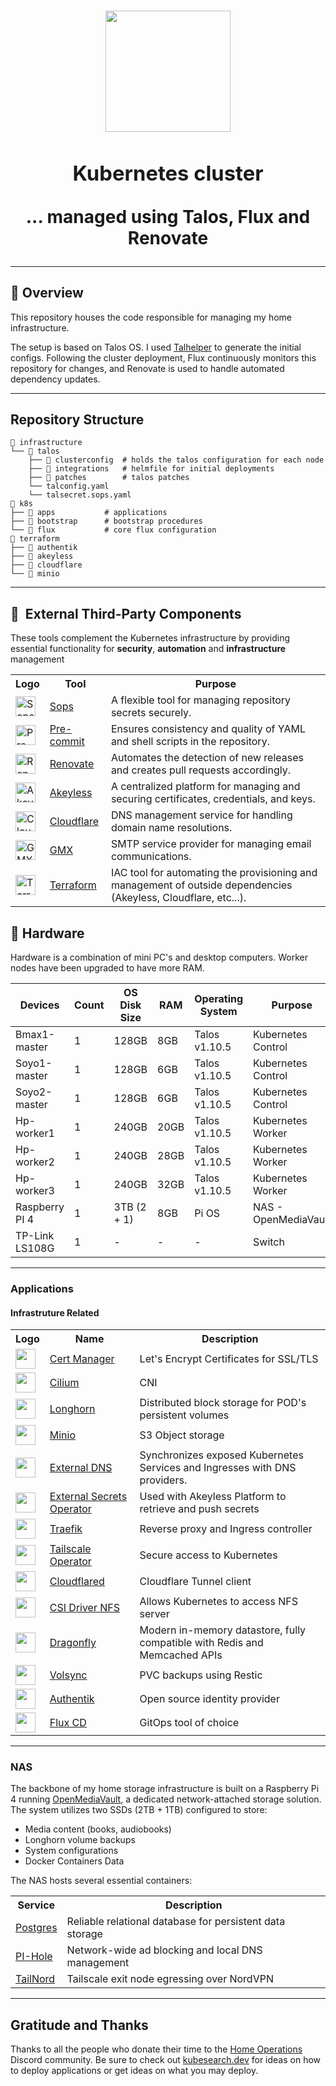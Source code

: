 <h1 align="center"><div align="center">

<img src="https://upload.wikimedia.org/wikipedia/commons/thumb/3/39/Kubernetes_logo_without_workmark.svg/1055px-Kubernetes_logo_without_workmark.svg.png" align="center" width="200px" height="194px"/>

### Kubernetes cluster

... managed using Talos, Flux and Renovate

</div>
</h1>



---

## 📖 Overview

This repository houses the code responsible for managing my home infrastructure.

The setup is based on Talos OS. I used [Talhelper](https://budimanjojo.github.io/talhelper/latest/) to generate the initial configs. Following the cluster deployment, Flux continuously monitors this repository for changes, and Renovate is used to handle automated dependency updates.


---

## Repository Structure

```
📁 infrastructure
└── 📁 talos
    ├── 📁 clusterconfig  # holds the talos configuration for each node
    ├── 📁 integrations   # helmfile for initial deployments
    ├── 📁 patches        # talos patches
    └── talconfig.yaml
    └── talsecret.sops.yaml
📁 k8s
├── 📁 apps           # applications
├── 📁 bootstrap      # bootstrap procedures
└── 📁 flux           # core flux configuration
📁 terraform
├── 📁 authentik
├── 📁 akeyless
├── 📁 cloudflare
└── 📁 minio

```
---

## :wrench:&nbsp; External Third-Party Components

These tools complement the Kubernetes infrastructure by providing essential functionality for **security**, **automation** and **infrastructure** management


<table>
            <tr>
                <th>Logo</th>
                <th>Tool</th>
                <th>Purpose</th>
            </tr>
            <tr>
                <td><img width="32" src="https://archive.org/download/github.com-mozilla-sops_-_2020-01-23_22-37-00/cover.jpg" alt="Sops logo" /></td>
                <td><a href="https://github.com/mozilla/sops">Sops</a></td>
                <td>A flexible tool for managing repository secrets securely.</td>
            </tr>
            <tr>
                <td><img width="32" src="https://pre-commit.com/logo.svg" alt="Pre-commit logo" /></td>
                <td><a href="https://github.com/pre-commit/pre-commit">Pre-commit</a></td>
                <td>Ensures consistency and quality of YAML and shell scripts in the repository.</td>
            </tr>
            <tr>
                <td><img width="32" src="https://www.svgrepo.com/download/374041/renovate.svg" alt="Renovate logo" /></td>
                <td><a href="https://docs.renovatebot.com/">Renovate</a></td>
                <td>Automates the detection of new releases and creates pull requests accordingly.</td>
            </tr>
            <tr>
                <td><img width="32" src="https://cdn.brandfetch.io/idO1RZnoWN/w/400/h/400/theme/dark/icon.png?c=1dxbfHSJFAPEGdCLU4o5B" alt="Akeyless logo" /></td>
                <td><a href="https://console.akeyless.io/">Akeyless</a></td>
                <td>A centralized platform for managing and securing certificates, credentials, and keys.</td>
            </tr>
            <tr>
                <td><img width="32" src="https://www.svgrepo.com/download/353564/cloudflare.svg" alt="Cloudflare logo" /></td>
                <td><a href="https://www.cloudflare.com/en-gb/">Cloudflare</a></td>
                <td>DNS management service for handling domain name resolutions.</td>
            </tr>
            <tr>
                <td><img width="32" src="https://www.svgrepo.com/download/331413/gmx.svg" alt="GMX logo" /></td>
                <td><a href="https://www.gmx.com">GMX</a></td>
                <td>SMTP service provider for managing email communications.</td>
            </tr>
            <tr>
                <td><img width="32" src="https://www.svgrepo.com/download/354447/terraform-icon.svg" alt="Terraform logo" /></td>
                <td><a href="https://www.terraform.io/">Terraform</a></td>
                <td>IAC tool for automating the provisioning and management of outside dependencies (Akeyless, Cloudflare, etc...).</td>
            </tr>
    </table>

## 🔧 Hardware


Hardware is a combination of mini PC's and desktop computers. Worker nodes have been upgraded to have more RAM.

<table>
        <thead>
            <tr>
                <th>Devices</th>
                <th>Count</th>
                <th>OS Disk Size</th>
                <th>RAM</th>
                <th>Operating System</th>
                <th>Purpose</th>
                <th>Links</th>
            </tr>
        </thead>
        <tbody>
            <tr>
                <td>Bmax1-master</td>
                <td>1</td>
                <td>128GB</td>
                <td>8GB</td>
                <td>Talos v1.10.5</td>
                <td>Kubernetes Control</td>
                <td><a href="https://www.amazon.es/dp/B0CJM1TDHL?ref=ppx_yo2ov_dt_b_fed_asin_title">Amazon Link</a></td>
            </tr>
            <tr>
                <td>Soyo1-master</td>
                <td>1</td>
                <td>128GB</td>
                <td>6GB</td>
                <td>Talos v1.10.5</td>
                <td>Kubernetes Control</td>
                <td><a href="https://es.aliexpress.com/item/1005006460890415.html?aff_fcid=505c2a4499e846b2a13fde87aa7c7385-1733566005358-08415-_DBcuZW1&tt=CPS_NORMAL&aff_fsk=_DBcuZW1&aff_platform=portals-tool&sk=_DBcuZW1&aff_trace_key=505c2a4499e846b2a13fde87aa7c7385-1733566005358-08415-_DBcuZW1&terminal_id=bb14814936f042d6a7ff280cc2d52e01&afSmartRedirect=y">AliExpress Link</a></td>
            </tr>
            <tr>
                <td>Soyo2-master</td>
                <td>1</td>
                <td>128GB</td>
                <td>6GB</td>
                <td>Talos v1.10.5</td>
                <td>Kubernetes Control</td>
                <td><a href="https://es.aliexpress.com/item/1005006460890415.html?aff_fcid=505c2a4499e846b2a13fde87aa7c7385-1733566005358-08415-_DBcuZW1&tt=CPS_NORMAL&aff_fsk=_DBcuZW1&aff_platform=portals-tool&sk=_DBcuZW1&aff_trace_key=505c2a4499e846b2a13fde87aa7c7385-1733566005358-08415-_DBcuZW1&terminal_id=bb14814936f042d6a7ff280cc2d52e01&afSmartRedirect=y">AliExpress Link</a></td>
            </tr>
            <tr>
                <td>Hp-worker1</td>
                <td>1</td>
                <td>240GB</td>
                <td>20GB</td>
                <td>Talos v1.10.5</td>
                <td>Kubernetes Worker</td>
                <td><a href="https://www.amazon.es/HP-Ultra-i5-6500T-Windows-reacondicionado/dp/B09N7RDZS4/ref=sr_1_6?__mk_es_ES=%C3%85M%C3%85%C5%BD%C3%95%C3%91&crid=5P820ES85Z7&dib=eyJ2IjoiMSJ9.9qQ4-jcMh6rXQhtkqIYNbkuJggelF1M_SJlqlGQCAHcPjfxWlB_RU0FJjyMfb5oLuK-EeHupVLktRPePaLSwtwdZ7UQAqRcTE5AMdeSt_JjvXJwN9xP6tJkSVZjvfnjWuzPe8JcUNuhgvE089AjHcfb12wMdPstVMotSvYjhYQ_05eUlY7gpmrHbT2Jft-Ljk2Ix8umRel2DZfzKF0IlCsnZKfNFdo3iZJw2ZBARp1hkbWDRgB75yWnJt-AB_L4kQz10EiF2DByt4qxn3lz0RHoxzUSz9KPzSKDfTF2atRiZXWV8Ey9c5a32K-jHafQLTMc8p4kq9g-CEAYojjwSNLr7Da6Rjk1jvH6aH-tEAREpncDfcedtqGgQm9icJW9kNtFuZVyKm4-X5I3Rdn_l9jFVhkBINkUZngDQFjwQCS-ILYQlFBjqnBatzGrkQI-u.QPP6rbbL-trb_zb96HCzozMA-Gitd5ibCVXwhXsrAf0&dib_tag=se&keywords=hp+minipc+800+g4&qid=1740177891&sprefix=hp+mini+pc+800+g%2Caps%2C213&sr=8-6">Amazon Link</a></td>
            </tr>
            <tr>
                <td>Hp-worker2</td>
                <td>1</td>
                <td>240GB</td>
                <td>28GB</td>
                <td>Talos v1.10.5</td>
                <td>Kubernetes Worker</td>
                <td><a href="https://www.amazon.es/dp/B0792TQ4XS?ref=ppx_yo2ov_dt_b_fed_asin_title">Amazon Link</a></td>
            </tr>
            <tr>
                <td>Hp-worker3</td>
                <td>1</td>
                <td>240GB</td>
                <td>32GB</td>
                <td>Talos v1.10.5</td>
                <td>Kubernetes Worker</td>
                <td><a href="https://www.amazon.es/dp/B0792TQ4XS?ref=ppx_yo2ov_dt_b_fed_asin_title">Amazon Link</a></td>
            </tr>
            <tr>
                <td>Raspberry PI 4</td>
                <td>1</td>
                <td>3TB (2 + 1)</td>
                <td>8GB</td>
                <td>Pi OS</td>
                <td>NAS - OpenMediaVault</td>
                <td></td>
            </tr>
            <tr>
                <td>TP-Link LS108G</td>
                <td>1</td>
                <td>-</td>
                <td>-</td>
                <td>-</td>
                <td>Switch</td>
                <td></td>
            </tr>
        </tbody>
    </table>

  ---

### Applications

#### Infrastruture Related

<table>
    <tr>
        <th>Logo</th>
        <th>Name</th>
        <th>Description</th>
    </tr>
    <tr>
        <td><img width="32" src="https://cdn.jsdelivr.net/gh/walkxcode/dashboard-icons/svg/cert-manager.svg"></td>
        <td><a href="https://cert-manager.io/">Cert Manager</a></td>
        <td>Let's Encrypt Certificates for SSL/TLS</td>
    </tr>
    <tr>
        <td><img width="32" src="https://cdn.jsdelivr.net/gh/homarr-labs/dashboard-icons/svg/cilium.svg"></td>
        <td><a href="https://cilium.io/">Cilium</a></td>
        <td>CNI </td>
    </tr>
        <tr>
        <td><img width="32" src="https://encrypted-tbn0.gstatic.com/images?q=tbn:ANd9GcQuQSJXRx5KbH4dtzk4dxVgw0Gtgk264x_TXw&s"></td>
        <td><a href="https://longhorn.io/">Longhorn</a></td>
        <td>Distributed block storage for POD's persistent volumes </td>
    </tr>
    </tr>
        <tr>
        <td><img width="32" src="https://cdn.worldvectorlogo.com/logos/minio-1.svg"></td>
        <td><a href="https://min.io/">Minio</a></td>
        <td>S3 Object storage</td>
    </tr>
    <tr>
        <td><img width="32" src="https://www.svgrepo.com/download/530451/dns.svg"></td>
        <td><a href="https://github.com/kubernetes-sigs/external-dns">External DNS</a></td>
        <td>Synchronizes exposed Kubernetes Services and Ingresses with DNS providers.</td>
    </tr>
    <tr>
        <td><img width="32" src="https://api.civo.com/k3s-marketplace/kubernetes-external-secrets.png"></td>
        <td><a href="https://external-secrets.io/latest/">External Secrets Operator</a></td>
        <td>Used with Akeyless Platform to retrieve and push secrets</td>
    </tr>
    <tr>
        <td><img width="32" src="https://cdn.worldvectorlogo.com/logos/traefik-1.svg"></td>
        <td><a href="https://traefik.io/traefik/">Traefik</a></td>
        <td>Reverse proxy and Ingress controller</td>
    </tr>
    <tr>
        <td><img width="32" src="https://cdn.brandfetch.io/id7QyaLp8E/w/768/h/768/theme/dark/logo.png?c=1dxbfHSJFAPEGdCLU4o5B"></td>
        <td><a href="https://tailscale.com/kb/1236/kubernetes-operator">Tailscale Operator</a></td>
        <td>Secure access to Kubernetes</td>
    </tr>
    <tr>
        <td><img width="32" src="https://www.svgrepo.com/download/353564/cloudflare.svg"></td>
        <td><a href="https://github.com/cloudflare/cloudflared">Cloudflared</a></td>
        <td>Cloudflare Tunnel client</td>
    </tr>
    <tr>
        <td><img width="32" src="https://avatars.githubusercontent.com/u/33050221?v=4"></td>
        <td><a href="https://github.com/kubernetes-csi/csi-driver-nfs">CSI Driver NFS</a></td>
        <td>Allows Kubernetes to access NFS server</td>
    </tr>
    <tr>
        <td><img width="32" src="https://avatars.githubusercontent.com/u/104819355?v=4"></td>
        <td><a href="https://www.dragonflydb.io/docs/getting-started/kubernetes-operator">Dragonfly</a></td>
        <td>Modern in-memory datastore, fully compatible with Redis and Memcached APIs</td>
    </tr>
    <tr>
        <td><img width="32" src="https://avatars.githubusercontent.com/u/47803932?s=48&v=4"></td>
        <td><a href="https://volsync.readthedocs.io/en/stable/">Volsync</a></td>
        <td>PVC backups using Restic</td>
    </tr>
    <tr>
        <td><img width="32" src="https://static-00.iconduck.com/assets.00/authentik-orange-icon-512x391-4kzut6y1.png"></td>
        <td><a href="https://goauthentik.io/">Authentik</a></td>
        <td>Open source identity provider</td>
    </tr>
    <tr>
        <td><img width="32" src="https://cdn.jsdelivr.net/gh/homarr-labs/dashboard-icons/svg/flux-cd.svg"></td>
        <td><a href="https://fluxcd.io/">Flux CD</a></td>
        <td>GitOps tool of choice</td>
    </tr>
</table>

---

### NAS

The backbone of my home storage infrastructure is built on a Raspberry Pi 4 running [OpenMediaVault](https://www.openmediavault.org/), a dedicated network-attached storage solution. The system utilizes two SSDs (2TB + 1TB) configured to store:

-   Media content (books, audiobooks)
-   Longhorn volume backups
-   System configurations
-   Docker Containers Data

The NAS hosts several essential containers:

<table>
    <tr>
        <th>Service</th>
        <th>Description</th>
    </tr>
    <tr>
        <td><a href="https://www.postgresql.org/">Postgres</a></td>
        <td>Reliable relational database for persistent data storage</td>
    </tr>
    <tr>
        <td><a href="https://pi-hole.net/">PI-Hole</a></td>
        <td>Network-wide ad blocking and local DNS management</td>
    </tr>
    <tr>
        <td><a href="Tailscale exit node egressing over NordVPN">TailNord</a></td>
        <td>Tailscale exit node egressing over NordVPN</td>
    </tr>
</table>


---

## Gratitude and Thanks

Thanks to all the people who donate their time to the [Home Operations](https://discord.gg/home-operations) Discord
community. Be sure to check out [kubesearch.dev](https://kubesearch.dev/) for ideas on how to deploy applications or get
ideas on what you may deploy.
